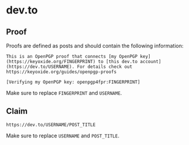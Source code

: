 # dev.to

## Proof

Proofs are defined as posts and should contain the following information:

```
This is an OpenPGP proof that connects [my OpenPGP key](https://keyoxide.org/FINGERPRINT) to [this dev.to account](https://dev.to/USERNAME). For details check out https://keyoxide.org/guides/openpgp-proofs

[Verifying my OpenPGP key: openpgp4fpr:FINGERPRINT]
```

Make sure to replace `FINGERPRINT` and `USERNAME`.

## Claim

```
https://dev.to/USERNAME/POST_TITLE
```

Make sure to replace `USERNAME` and `POST_TITLE`.

